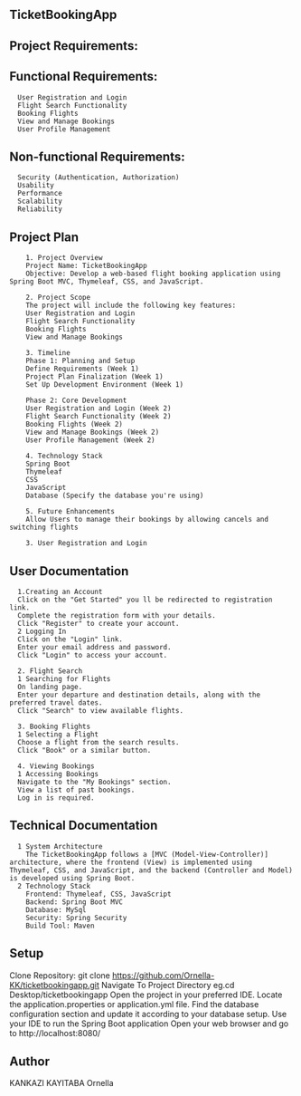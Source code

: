 ## TicketBookingApp
## Project Requirements:
   ## Functional Requirements:
      User Registration and Login
      Flight Search Functionality
      Booking Flights
      View and Manage Bookings
      User Profile Management
   ## Non-functional Requirements:
      Security (Authentication, Authorization)
      Usability
      Performance
      Scalability
      Reliability
      
## Project Plan
        1. Project Overview
        Project Name: TicketBookingApp
        Objective: Develop a web-based flight booking application using Spring Boot MVC, Thymeleaf, CSS, and JavaScript.
        
        2. Project Scope
        The project will include the following key features:
        User Registration and Login
        Flight Search Functionality
        Booking Flights
        View and Manage Bookings
        
        3. Timeline
        Phase 1: Planning and Setup
        Define Requirements (Week 1)
        Project Plan Finalization (Week 1)
        Set Up Development Environment (Week 1)
        
        Phase 2: Core Development
        User Registration and Login (Week 2)
        Flight Search Functionality (Week 2)
        Booking Flights (Week 2)
        View and Manage Bookings (Week 2)
        User Profile Management (Week 2)
       
        4. Technology Stack
        Spring Boot
        Thymeleaf
        CSS
        JavaScript
        Database (Specify the database you're using)
        
        5. Future Enhancements
        Allow Users to manage their bookings by allowing cancels and switching flights

        3. User Registration and Login
  ## User Documentation
      1.Creating an Account
      Click on the "Get Started" you ll be redirected to registration link.
      Complete the registration form with your details.
      Click "Register" to create your account.
      2 Logging In
      Click on the "Login" link.
      Enter your email address and password.
      Click "Login" to access your account.

      2. Flight Search
      1 Searching for Flights
      On landing page.
      Enter your departure and destination details, along with the preferred travel dates.
      Click "Search" to view available flights.
    
      3. Booking Flights
      1 Selecting a Flight
      Choose a flight from the search results.
      Click "Book" or a similar button.
      
      4. Viewing Bookings
      1 Accessing Bookings
      Navigate to the "My Bookings" section.
      View a list of past bookings.
      Log in is required.

  ## Technical Documentation
      1 System Architecture
        The TicketBookingApp follows a [MVC (Model-View-Controller)] architecture, where the frontend (View) is implemented using Thymeleaf, CSS, and JavaScript, and the backend (Controller and Model) is developed using Spring Boot.
      2 Technology Stack
        Frontend: Thymeleaf, CSS, JavaScript
        Backend: Spring Boot MVC
        Database: MySql
        Security: Spring Security
        Build Tool: Maven 
## Setup
   Clone Repository: git clone https://github.com/Ornella-KK/ticketbookingapp.git
   Navigate To Project Directory eg.cd Desktop/ticketbookingapp
   Open the project in your preferred IDE.
   Locate the application.properties or application.yml file.
   Find the database configuration section and update it according to your database setup.
   Use your IDE to run the Spring Boot application
   Open your web browser and go to http://localhost:8080/ 



## Author
   KANKAZI KAYITABA Ornella
